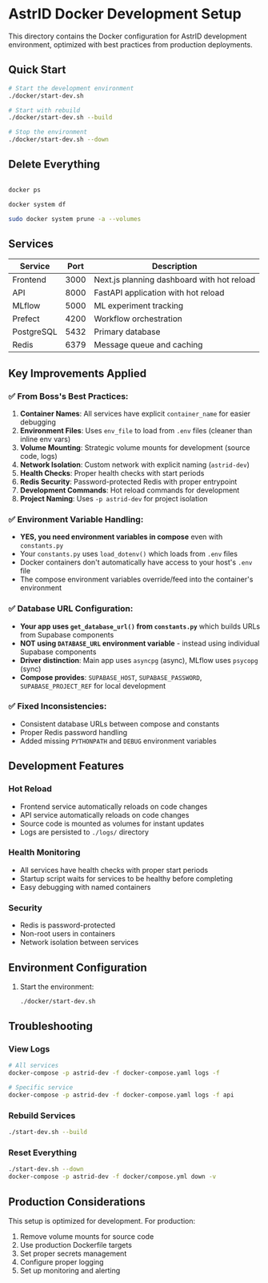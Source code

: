 # AstrID Docker Development Setup

This directory contains the Docker configuration for AstrID development environment, optimized with best practices from production deployments.

## Quick Start

```bash
# Start the development environment
./docker/start-dev.sh

# Start with rebuild
./docker/start-dev.sh --build

# Stop the environment
./docker/start-dev.sh --down
```

## Delete Everything

```bash

docker ps

docker system df

sudo docker system prune -a --volumes
```

## Services

| Service | Port | Description |
|---------|------|-------------|
| Frontend | 3000 | Next.js planning dashboard with hot reload |
| API | 8000 | FastAPI application with hot reload |
| MLflow | 5000 | ML experiment tracking |
| Prefect | 4200 | Workflow orchestration |
| PostgreSQL | 5432 | Primary database |
| Redis | 6379 | Message queue and caching |

## Key Improvements Applied

### ✅ **From Boss's Best Practices:**

1. **Container Names**: All services have explicit `container_name` for easier debugging
2. **Environment Files**: Uses `env_file` to load from `.env` files (cleaner than inline env vars)
3. **Volume Mounting**: Strategic volume mounts for development (source code, logs)
4. **Network Isolation**: Custom network with explicit naming (`astrid-dev`)
5. **Health Checks**: Proper health checks with start periods
6. **Redis Security**: Password-protected Redis with proper entrypoint
7. **Development Commands**: Hot reload commands for development
8. **Project Naming**: Uses `-p astrid-dev` for project isolation

### ✅ **Environment Variable Handling:**

- **YES, you need environment variables in compose** even with `constants.py`
- Your `constants.py` uses `load_dotenv()` which loads from `.env` files
- Docker containers don't automatically have access to your host's `.env` file
- The compose environment variables override/feed into the container's environment

### ✅ **Database URL Configuration:**

- **Your app uses `get_database_url()` from `constants.py`** which builds URLs from Supabase components
- **NOT using `DATABASE_URL` environment variable** - instead using individual Supabase components
- **Driver distinction**: Main app uses `asyncpg` (async), MLflow uses `psycopg` (sync)
- **Compose provides**: `SUPABASE_HOST`, `SUPABASE_PASSWORD`, `SUPABASE_PROJECT_REF` for local development

### ✅ **Fixed Inconsistencies:**

- Consistent database URLs between compose and constants
- Proper Redis password handling
- Added missing `PYTHONPATH` and `DEBUG` environment variables

## Development Features

### Hot Reload
- Frontend service automatically reloads on code changes
- API service automatically reloads on code changes
- Source code is mounted as volumes for instant updates
- Logs are persisted to `./logs/` directory

### Health Monitoring
- All services have health checks with proper start periods
- Startup script waits for services to be healthy before completing
- Easy debugging with named containers

### Security
- Redis is password-protected
- Non-root users in containers
- Network isolation between services

## Environment Configuration

1. Start the environment:
   ```bash
   ./docker/start-dev.sh
   ```

## Troubleshooting

### View Logs
```bash
# All services
docker-compose -p astrid-dev -f docker-compose.yaml logs -f

# Specific service
docker-compose -p astrid-dev -f docker-compose.yaml logs -f api
```

### Rebuild Services
```bash
./start-dev.sh --build
```

### Reset Everything
```bash
./start-dev.sh --down
docker-compose -p astrid-dev -f docker/compose.yml down -v
```

## Production Considerations

This setup is optimized for development. For production:

1. Remove volume mounts for source code
2. Use production Dockerfile targets
3. Set proper secrets management
4. Configure proper logging
5. Set up monitoring and alerting
